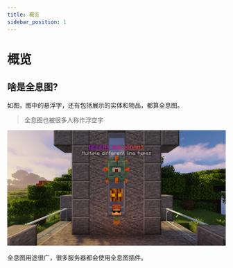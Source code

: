 ```yaml
---
title: 概览
sidebar_position: 1
---
```


# 概览


## 啥是全息图?

如图，图中的悬浮字，还有包括展示的实体和物品，都算全息图。

> 全息图也被很多人称作浮空字

![](_images/holo.png)

全息图用途很广，很多服务器都会使用全息图插件。